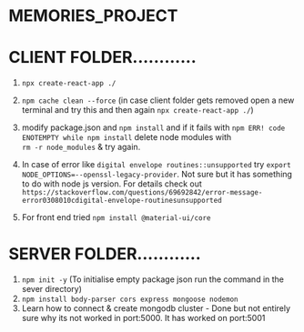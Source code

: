 # MEMORIES_PROJECT

# CLIENT FOLDER............

1. `npx create-react-app ./`

2. `npm cache clean --force` (in case client folder gets removed open a new terminal and try this and then again `npx create-react-app ./`)

3. modify package.json and `npm install` and if it fails with `npm ERR! code ENOTEMPTY while npm install` delete node modules with  
   `rm -r node_modules` & try again.

4. In case of error like `digital envelope routines::unsupported` try `export NODE_OPTIONS=--openssl-legacy-provider`. Not sure but it has     something to do with node js version. For details check out `https://stackoverflow.com/questions/69692842/error-message-error0308010cdigital-envelope-routinesunsupported`

5. For front end tried `npm install @material-ui/core`
# SERVER FOLDER............

1.  `npm init -y` (To initialise empty package json run the command in the sever directory)
2.  `npm install body-parser cors express mongoose nodemon`
3.  Learn how to connect & create mongodb cluster - Done but not entirely sure why its not worked in port:5000. It has worked on port:5001
